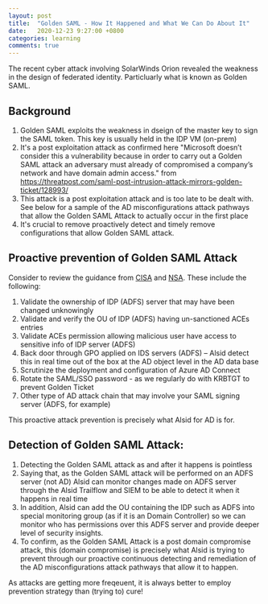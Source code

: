 ```yaml
---
layout: post
title:  "Golden SAML - How It Happened and What We Can Do About It"
date:   2020-12-23 9:27:00 +0800
categories: learning
comments: true
---
```


The recent cyber attack involving SolarWinds Orion revealed the weakness in the design of federated identity. Particluarly what is known as Golden SAML.

<!--more-->

## Background
1. Golden SAML exploits the weakness in dseign of the master key to sign the SAML token. This key is usually held in the IDP VM (on-prem)
2. It's a post exploitation attack as confirmed here "Microsoft doesn’t consider this a vulnerability because in order to carry out a Golden SAML attack an adversary must already of compromised a company’s network and have domain admin access." from https://threatpost.com/saml-post-intrusion-attack-mirrors-golden-ticket/128993/
3. This attack is a post exploitation attack and is too late to be dealt with. See below for a sample of the AD misconfigurations attack pathways that allow the Golden SAML Attack to actually occur in the first place
4. It's crucial to remove proactively detect and timely remove configurations that allow Golden SAML attack.

## Proactive prevention of Golden SAML Attack
Consider to review the guidance from [CISA](https://us-cert.cisa.gov/ncas/alerts/aa20-352a) and [NSA](https://media.defense.gov/2020/Dec/17/2002554125/-1/-1/0/AUTHENTICATION_MECHANISMS_CSA_U_OO_198854_20.PDF). These include the following:

1. Validate the ownership of IDP (ADFS) server that may have been changed unknowingly
2. Validate and verify the OU of IDP (ADFS) having un-sanctioned ACEs entries
3. Validate ACEs permission allowing malicious user have access to sensitive info of IDP server (ADFS)
4. Back door through GPO applied on IDS servers (ADFS) – Alsid detect this in real time out of the box at the AD object level in the AD data base
5. Scrutinize the deployment and configuration of Azure AD Connect
6. Rotate the SAML/SSO password - as we regularly do with KRBTGT to prevent Golden Ticket
5. Other type of AD attack chain that may involve your SAML signing server (ADFS, for example)

This proactive attack prevention is precisely what Alsid for AD is for.

## Detection of Golden SAML Attack:
 
1. Detecting the Golden SAML attack as and after it happens is pointless 
2. Saying that, as the Golden SAML attack will be performed on an ADFS server (not AD) Alsid can monitor changes made on ADFS server through the Alsid Trailflow and SIEM to be able to detect it when it happens in real time
3. In addition, Alsid can add the OU containing the IDP such as ADFS into special monitoring group (as if it is an Domain Controller) so we can monitor who has permissions over this ADFS server and provide deeper level of security insights.
4. To confirm, as the Golden SAML Attack is a post domain compromise attack, this (domain compromise) is precisely what Alsid is trying to prevent through our proactive continuous detecting and remediation of the AD misconfigurations attack pathways that allow it to happen.

As attacks are getting more freqeuent, it is always better to employ prevention strategy than (trying to) cure!